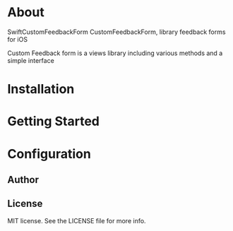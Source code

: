 # About

SwiftCustomFeedbackForm
CustomFeedbackForm,  library feedback forms for iOS

Custom Feedback form is a views library including various methods and a simple interface

# Installation

# Getting Started

# Configuration

## Author

## License
MIT license. See the LICENSE file for more info.
